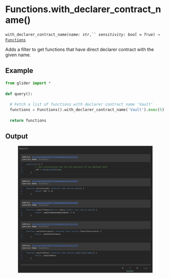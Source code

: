 # Functions.with\_declarer\_contract\_name()

`with_declarer_contract_name(`_`name: str`_`,`` `_`sensitivity: bool = True`_`) →` [`Functions`](./)

Adds a filter to get functions that have direct declarer contract with the given name.

## Example

```python
from glider import *

def query():
  
  # Fetch a list of functions with declarer contract name 'Vault'
  functions = Functions().with_declarer_contract_name('Vault').exec(5)

  return functions
```

## Output

<figure><img src="../../../.gitbook/assets/image (3) (1) (1) (1) (1) (1) (1) (1) (1) (1) (1) (1).png" alt=""><figcaption></figcaption></figure>
